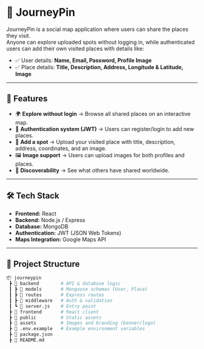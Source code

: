 # 📍 JourneyPin

JourneyPin is a social map application where users can share the places they visit.  
Anyone can explore uploaded spots without logging in, while authenticated users can add their own visited places with details like:

- ✅ User details: **Name, Email, Password, Profile Image**  
- ✅ Place details: **Title, Description, Address, Longitude & Latitude, Image**  

---

## 🚀 Features

- 🌍 **Explore without login** → Browse all shared places on an interactive map.  
- 👤 **Authentication system (JWT)** → Users can register/login to add new places.  
- 📌 **Add a spot** → Upload your visited place with title, description, address, coordinates, and an image.  
- 🖼 **Image support** → Users can upload images for both profiles and places.  
- 🔎 **Discoverability** → See what others have shared worldwide.  

---

## 🛠 Tech Stack

- **Frontend:** React  
- **Backend:** Node.js / Express  
- **Database:** MongoDB  
- **Authentication:** JWT (JSON Web Tokens)  
- **Maps Integration:** Google Maps API  

---

## 📂 Project Structure

```bash
📦 journeypin
 ┣ 📂 backend        # API & database logic
 ┃ ┣ 📂 models       # Mongoose schemas (User, Place)
 ┃ ┣ 📂 routes       # Express routes
 ┃ ┣ 📂 middleware   # Auth & validation
 ┃ ┗ 📜 server.js    # Entry point
 ┣ 📂 frontend       # React client
 ┣ 📂 public         # Static assets
 ┣ 📂 assets         # Images and branding (banner/logo)
 ┣ 📜 .env.example   # Example environment variables
 ┣ 📜 package.json
 ┣ 📜 README.md
